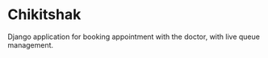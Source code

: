 # Chikitshak
 Django application for booking appointment with the doctor, with live queue management.
 
